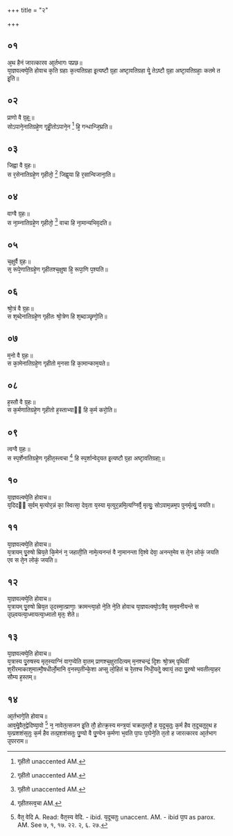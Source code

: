 +++
title = "२"

+++
## ०१
अ᳘थ हैनं जारत्कारव आ᳘र्तभागः पप्रछ॥  
या᳘ज्ञवल्क्ये᳘ति होवाच क᳘ति ग्रहाः क᳘त्यतिग्रहा इ᳘त्यष्टौ ग्र᳘हा अष्टा᳘वतिग्रहा येॗ तेऽष्टौ ग्र᳘हा अष्टा᳘वतिग्रहाः᳘ कतमे त इ᳘ति॥  
## ०२
प्राणो वै ग्र᳘हः᳟᳟॥  
सोऽपाने᳘नातिग्रहे᳘ण गृहीॗतोऽपाने᳘न [^wbr_1] हि᳘ गन्धान्जि᳘घ्रति॥  

[^wbr_1]: गृहीतो unaccented AM.

## ०३
जिह्वा वै ग्र᳘हः॥  
स र᳘सेनातिग्रहे᳘ण गृहीतो᳘ [^wbr_2] जिह्व᳘या हि र᳘सान्विजाना᳘ति॥  

[^wbr_2]: गृहीतो unaccented AM.

## ०४
वाग्वै ग्र᳘हः॥  
स ना᳘म्नातिग्रहे᳘ण गृहीतो᳘ [^wbr_3] वाचा हि ना᳘मान्यभिव᳘दति॥  

[^wbr_3]: गृहीतो unaccented AM.

## ०५
च᳘क्षुर्वै ग्र᳘हः॥  
स᳘ रूपे᳘णातिग्रहे᳘ण गृहीतश्च᳘क्षुषा हि᳘ रूपा᳘णि प᳘श्यति॥  
## ०६
श्रो᳘त्रं वै ग्र᳘हः॥  
स श᳘ब्देनातिग्रहे᳘ण गृहीतः श्रो᳘त्रेण हि श᳘ब्दाञ्छृणो᳘ति॥  
## ०७
म᳘नो वै ग्र᳘हः॥  
स का᳘मेनातिग्रहे᳘ण गृहीतो म᳘नसा हि का᳘मान्काम᳘यते॥  
## ०८
ह᳘स्तौ वै ग्र᳘हः॥  
स क᳘र्मणातिग्रहे᳘ण गृहीतो ह᳘स्ताभ्याᳫं हि क᳘र्म करो᳘ति॥  
## ०९
त्वग्वै ग्र᳘हः॥  
स स्प᳘र्शेनातिग्रहे᳘ण गृहीत᳘स्त्वचा [^wbr_4] हि स्प᳘र्शान्वेद᳘यत इ᳘त्यष्टौ ग्र᳘हा अष्टा᳘वतिग्रहाः᳟॥  

[^wbr_4]: गृहीतस्त्व᳘चा AM. 

## १०
या᳘ज्ञवल्क्ये᳘ति होवाच॥  
य᳘दिदᳫं स᳘र्वम् मृत्योर᳘न्नं का᳘ स्वित्सा᳘ देव᳘ता य᳘स्या मृत्युर᳘न्नमि᳘त्यग्निर्वै᳘ मृत्युः᳘ सोऽपाम᳘न्नम᳘प पुनर्मृत्युं᳘ जयति॥  
## ११
या᳘ज्ञवल्क्ये᳘ति होवाच॥  
य᳘त्रायम् पु᳘रुषो म्रिय᳘ते कि᳘मेनं न᳘ जहाती᳘ति नामे᳘त्यनन्तं वै ना᳘मानन्ता वि᳘श्वे देवा᳘ अनन्त᳘मेव स ते᳘न लोकं᳘ जयति एव स ते᳘न लोकं᳘ जयति॥  
## १२
या᳘ज्ञवल्क्ये᳘ति होवाच॥  
य᳘त्रायम् पु᳘रुषो म्रिय᳘त उ᳘दस्मा᳘त्प्राणाः᳘ क्रामन्त्या᳘हो ने᳘ति ने᳘ति होवाच या᳘ज्ञवल्क्यो᳘ऽत्रैव᳘ सम᳘वनीयन्ते स उ᳘छ्वयत्या᳘ध्मायत्या᳘ध्मातो मृतः᳘ शेते॥  
## १३
या᳘ज्ञवल्क्ये᳘ति होवाच॥  
य᳘त्रास्य पु᳘रुषस्य मृत᳘स्याग्निं वाग᳘प्येति वा᳘तम् प्राणश्च᳘क्षुरादित्यम् म᳘नश्चन्द्रं दि᳘शः श्रो᳘त्रम् पृथिवीं श᳘रीरमाकाश᳘मात्मौ᳘षधीर्लो᳘मानि व᳘नस्प᳘तीन्के᳘शा अप्सु लो᳘हितं च रे᳘तश्च निधी᳘यतेॗ क्वायं᳘ तदा पु᳘रुषो भवतीत्या᳘हर सौम्य ह᳘स्तम्॥  
## १४
आ᳘र्तभागे᳘ति होवाच॥  
आव᳘मेॗवैत᳘द्वेदिष्या᳘वो [^wbr_5] न᳘ नावेत᳘त्सजन इ᳘ति तौ᳘ होत्क्र᳘स्य मन्त्र᳘यां चक्रतुस्तौ᳘ ह य᳘दूच᳘तुः क᳘र्म हैव त᳘दूचतुर᳘थ ह य᳘त्प्रशशंस᳘तुः क᳘र्म हैव तत्प्र᳘शशंसतुः पु᳘ण्यो वै पु᳘ण्येन क᳘र्मणा भ᳘वति पा᳘पः पा᳘पेने᳘ति त᳘तो ह जारत्कारव आ᳘र्तभाग उ᳘परराम॥  

[^wbr_5]: वैत᳘ वेदि A. Read: वैत᳘स्य वेदि. - ibid. य᳘दूचतुः unaccent. AM. - ibid पा᳘प as parox. AM. See ७, १, १७. २२. २, ६. २७.


